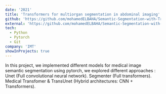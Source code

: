```yaml
---
date: '2021'
title: 'Transformers for multiorgan segmentation in abdominal imaging'
github: 'https://github.com/mohamedELBAHA/Semantic-Segmentation-with-Transformer.git'
external: 'https://github.com/mohamedELBAHA/Semantic-Segmentation-with-Transformer.git'
tech:
  - Python
  - Pytorch
  - Git
company: 'IMT'
showInProjects: true
---
```


In this project, we implemented different models for medical image semantic segmentation using pytorch, we explored different approaches : Unet (Full convolutional neural network). Segmenter (Full transformers). Medical Transfomer & TransUnet (Hybrid architectures: CNN + Transformers).
